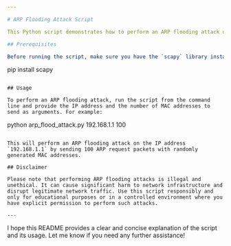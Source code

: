 ```yaml
---

# ARP Flooding Attack Script

This Python script demonstrates how to perform an ARP flooding attack using the `scapy` library. ARP flooding is a type of attack where an attacker sends a large number of ARP requests to a network, causing the ARP tables of devices on the network to become overwhelmed. This can lead to network disruption and denial of service.

## Prerequisites

Before running the script, make sure you have the `scapy` library installed. You can install it using pip:

```
pip install scapy
```

## Usage

To perform an ARP flooding attack, run the script from the command line and provide the IP address and the number of MAC addresses to send as arguments. For example:

```
python arp_flood_attack.py 192.168.1.1 100
```

This will perform an ARP flooding attack on the IP address `192.168.1.1` by sending 100 ARP request packets with randomly generated MAC addresses.

## Disclaimer

Please note that performing ARP flooding attacks is illegal and unethical. It can cause significant harm to network infrastructure and disrupt legitimate network traffic. Use this script responsibly and only for educational purposes or in a controlled environment where you have explicit permission to perform such attacks.

---
```


I hope this README provides a clear and concise explanation of the script and its usage. Let me know if you need any further assistance!
